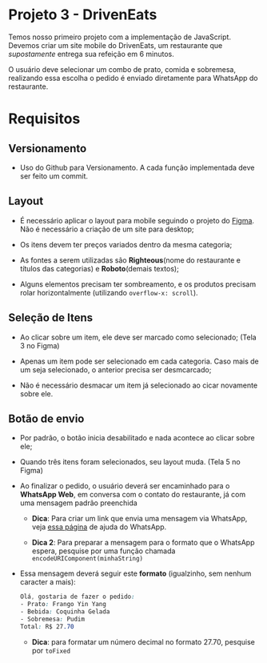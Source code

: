 # Projeto 3 - DrivenEats

Temos nosso primeiro projeto com a implementação de JavaScript. Devemos criar um site mobile do DrivenEats, um restaurante que *supostamente* entrega sua refeição em 6 minutos.

O usuário deve selecionar um combo de prato, comida e sobremesa, realizando essa escolha o pedido é enviado diretamente para WhatsApp do restaurante.

# Requisitos

## Versionamento

+ Uso do Github para Versionamento. A cada função implementada deve ser feito um commit.

## Layout

+ É necessário aplicar o layout para mobile seguindo o projeto do [Figma]. Não é necessário a criação de um site para desktop;

+ Os itens devem ter preços variados dentro da mesma categoria;

+ As fontes a serem utilizadas são **Righteous**(nome do restaurante e títulos das categorias) e **Roboto**(demais textos);

+ Alguns elementos precisam ter sombreamento, e os produtos precisam rolar horizontalmente (utilizando `overflow-x: scroll`).

## Seleção de Itens

+ Ao clicar sobre um item, ele deve ser marcado como selecionado; (Tela 3 no Figma)

+ Apenas um item pode ser selecionado em cada categoria. Caso mais de um seja selecionado, o anterior precisa ser desmcarcado;

+ Não é necessário desmacar um item já selecionado ao cicar novamente sobre ele.

## Botão de envio

+ Por padrão, o botão inicia desabilitado e nada acontece ao clicar sobre ele;

+ Quando três itens foram selecionados, seu layout muda. (Tela 5 no Figma)

+  Ao finalizar o pedido, o usuário deverá ser encaminhado para o **WhatsApp Web**, em conversa com o contato do restaurante, já com uma mensagem padrão preenchida
    
    + **Dica**: Para criar um link que envia uma mensagem via WhatsApp, veja [essa página] de ajuda do WhatsApp.
    
    + **Dica 2**: Para preparar a mensagem para o formato que o WhatsApp espera, pesquise por uma função chamada `encodeURIComponent(minhaString)`
    
+  Essa mensagem deverá seguir este **formato** (igualzinho, sem nenhum caracter a mais):
    
    ```css
    Olá, gostaria de fazer o pedido:
    - Prato: Frango Yin Yang
    - Bebida: Coquinha Gelada
    - Sobremesa: Pudim
    Total: R$ 27.70
    ```
    
    + **Dica**: para formatar um número decimal no formato 27.70, pesquise por `toFixed` 
    
    
[Figma]: https://www.figma.com/file/TsltYvVQb0LYeYAdFC42aL/DrivenEats-(Copy)?node-id=0%3A1
[essa página]: https://faq.whatsapp.com/general/chats/how-to-use-click-to-chat?lang=pt
